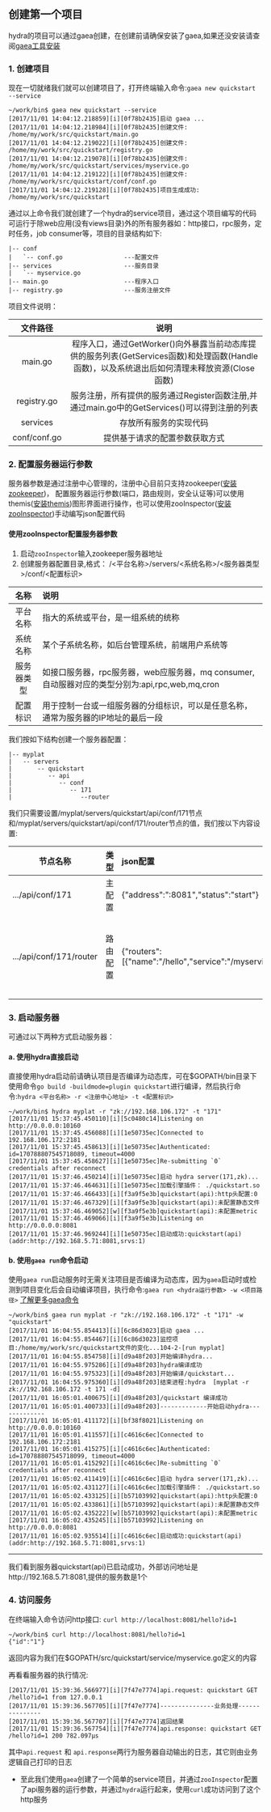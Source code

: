 ## 创建第一个项目
hydra的项目可以通过gaea创建，在创建前请确保安装了gaea,如果还没安装请查阅[gaea工具安装](https://github.com/qxnw/hydra/blob/master/quickstart/3.install_gaea.md)

### 1. 创建项目
现在一切就绪我们就可以创建项目了，打开终端输入命令:`gaea new quickstart --service`

```
~/work/bin$ gaea new quickstart --service
[2017/11/01 14:04:12.218859][i][0f78b2435]启动 gaea ...
[2017/11/01 14:04:12.218984][i][0f78b2435]创建文件: /home/my/work/src/quickstart/main.go
[2017/11/01 14:04:12.219022][i][0f78b2435]创建文件: /home/my/work/src/quickstart/registry.go
[2017/11/01 14:04:12.219078][i][0f78b2435]创建文件: /home/my/work/src/quickstart/services/myservice.go
[2017/11/01 14:04:12.219122][i][0f78b2435]创建文件: /home/my/work/src/quickstart/conf/conf.go
[2017/11/01 14:04:12.219128][i][0f78b2435]项目生成成功: /home/my/work/src/quickstart
```

通过以上命令我们就创建了一个hydra的service项目，通过这个项目编写的代码可运行于除web应用(没有views目录)外的所有服务器如：http接口，rpc服务，定时任务，job consumer等，项目的目录结构如下:
	
	|-- conf
	|   `-- conf.go                 ---配置文件
	|-- services                    ---服务目录
	|   `-- myservice.go
	|-- main.go                     ---程序入口
	|-- registry.go                 ---服务注册文件

项目文件说明：


|  文件路径  |  说明   |
|:-------:|:-------:|
|main.go|程序入口，通过GetWorker()向外暴露当前动态库提供的服务列表(GetServices函数)和处理函数(Handle函数)，以及系统退出后如何清理未释放资源(Close函数)|
|registry.go|服务注册，所有提供的服务通过Register函数注册,并通过main.go中的GetServices()可以得到注册的列表|
|services|存放所有服务的实现代码|
|conf/conf.go|提供基于请求的配置参数获取方式|


### 2. 配置服务器运行参数
服务器参数是通过注册中心管理的，注册中心目前只支持zookeeper([安装zookeeper](https://github.com/qxnw/hydra/blob/master/quickstart/4.install_zk.md))，
配置服务器运行参数(端口，路由规则，安全认证等)可以使用themis([安装themis](https://github.com/qxnw/hydra/blob/master/quickstart/5.install_themis.md))图形界面进行操作，也可以使用zooInspector([安装zooInspector](https://issues.apache.org/jira/secure/attachment/12436620/ZooInspector.zip))手动编写json配置代码

####  使用zooInspector配置服务器参数
1. 启动`zooInspector`输入zookeeper服务器地址
2. 创建服务器配置目录,格式： /<平台名称>/servers/<系统名称>/<服务器类型>/conf/<配置标识>

|名称|说明|
|:------:|:------|
|平台名称|指大的系统或平台，是一组系统的统称|
|系统名称|某个子系统名称，如后台管理系统，前端用户系统等|
|服务器类型|如接口服务器，rpc服务器，web应服务器，mq consumer,自动服器对应的类型分别为:api,rpc,web,mq,cron|
|配置标识|用于控制一台或一组服务器的分组标识，可以是任意名称，通常为服务器的IP地址的最后一段|

我们按如下结构创建一个服务器配置：
   
	|-- myplat
	|   -- servers 
	|       -- quickstart
	|          -- api
	|             -- conf
	|                -- 171
	|                   --router

我们只需要设置/myplat/servers/quickstart/api/conf/171节点和/myplat/servers/quickstart/api/conf/171/router节点的值，我们按以下内容设置:

|节点名称|类型|json配置|说明|
|------|------|:------|:-------|
|.../api/conf/171|主配置|{"address":":8081","status":"start"}|服务器状态为启动|
|.../api/conf/171/router|路由配置|{"routers":[{"name":"/hello","service":"/myservice"}]}|`hello`为外部请求名称，`myservice`为项目中注册的名称|


### 3. 启动服务器
可通过以下两种方式启动服务器：
#### a. 使用hydra直接启动
直接使用hydra启动前请确认项目是否编译为动态库，可在$GOPATH/bin目录下使用命令`go build -buildmode=plugin quickstart`进行编译，然后执行命令:`hydra <平台名称> -r <注册中心地址> -t <配置标识>`

```
~/work/bin$ hydra myplat -r "zk://192.168.106.172" -t "171"
[2017/11/01 15:37:45.450110][i][5c0480c14]Listening on http://0.0.0.0:10160
[2017/11/01 15:37:45.456088][i][1e50735ec]Connected to 192.168.106.172:2181
[2017/11/01 15:37:45.458613][i][1e50735ec]Authenticated: id=170788807545718089, timeout=4000
[2017/11/01 15:37:45.458627][i][1e50735ec]Re-submitting `0` credentials after reconnect
[2017/11/01 15:37:46.450214][i][1e50735ec]启动 hydra server(171,zk)...
[2017/11/01 15:37:46.464631][i][1e50735ec]加载引擎插件： ./quickstart.so
[2017/11/01 15:37:46.466433][i][f3a9f5e3b]quickstart(api):http头配置:0
[2017/11/01 15:37:46.467329][i][f3a9f5e3b]quickstart(api):未配置静态文件
[2017/11/01 15:37:46.469052][w][f3a9f5e3b]quickstart(api):未配置metric
[2017/11/01 15:37:46.469066][i][f3a9f5e3b]Listening on http://0.0.0.0:8081
[2017/11/01 15:37:46.969244][i][1e50735ec]启动成功:quickstart(api)(addr:http://192.168.5.71:8081,srvs:1)

```
#### b. 使用`gaea run`命令启动
使用`gaea run`启动服务时无需关注项目是否编译为动态库，因为`gaea`启动时或检测到项目变化后会自动编译项目，执行命令:`gaea run <hydra运行参数> -w <项目路径>`
[了解更多gaea命令](https://github.com/qxnw/hydra/blob/master/quickstart/3.install_gaea.md)

```
~/work/bin$ gaea run myplat -r "zk://192.168.106.172" -t "171" -w "quickstart"
[2017/11/01 16:04:55.854413][i][6c86d3023]启动 gaea ...
[2017/11/01 16:04:55.854467][i][6c86d3023]监控项目:/home/my/work/src/quickstart文件的变化...104-2-[run myplat]
[2017/11/01 16:04:55.854758][i][d9a48f203]开始编译hydra...
[2017/11/01 16:04:55.975286][i][d9a48f203]hydra编译成功
[2017/11/01 16:04:55.975323][i][d9a48f203]开始编译/quickstart...
[2017/11/01 16:04:55.975360][i][d9a48f203]结束进程:hydra  [myplat -r zk://192.168.106.172 -t 171 -d]
[2017/11/01 16:05:01.400675][i][d9a48f203]/quickstart 编译成功
[2017/11/01 16:05:01.400733][i][d9a48f203]-------------开始启动hydra-------------
[2017/11/01 16:05:01.411172][i][bf38f8021]Listening on http://0.0.0.0:10160
[2017/11/01 16:05:01.411557][i][c4616c6ec]Connected to 192.168.106.172:2181
[2017/11/01 16:05:01.415275][i][c4616c6ec]Authenticated: id=170788807545718099, timeout=4000
[2017/11/01 16:05:01.415292][i][c4616c6ec]Re-submitting `0` credentials after reconnect
[2017/11/01 16:05:02.411419][i][c4616c6ec]启动 hydra server(171,zk)...
[2017/11/01 16:05:02.431127][i][c4616c6ec]加载引擎插件： ./quickstart.so
[2017/11/01 16:05:02.433125][i][b57103992]quickstart(api):http头配置:0
[2017/11/01 16:05:02.433861][i][b57103992]quickstart(api):未配置静态文件
[2017/11/01 16:05:02.435222][w][b57103992]quickstart(api):未配置metric
[2017/11/01 16:05:02.435245][i][b57103992]Listening on http://0.0.0.0:8081
[2017/11/01 16:05:02.935514][i][c4616c6ec]启动成功:quickstart(api)(addr:http://192.168.5.71:8081,srvs:1)
```

---------------------------



我们看到服务器quickstart(api)已启动成功，外部访问地址是http://192.168.5.71:8081,提供的服务数是1个


### 4. 访问服务
  在终端输入命令访问http接口: `curl http://localhost:8081/hello?id=1`
```
~/work/bin$ curl http://localhost:8081/hello?id=1
{"id":"1"}

```
返回内容为我们在$GOPATH/src/quickstart/service/myservice.go定义的内容

再看看服务器的执行情况:
```
[2017/11/01 15:39:36.566977][i][7f47e7774]api.request: quickstart GET /hello?id=1 from 127.0.0.1
[2017/11/01 15:39:36.567705][i][7f47e7774]---------------业务处理---------------
[2017/11/01 15:39:36.567707][i][7f47e7774]返回结果
[2017/11/01 15:39:36.567754][i][7f47e7774]api.response: quickstart GET /hello?id=1 200 782.097µs

```
其中`api.request` 和 `api.response`两行为服务器自动输出的日志，其它则由业务逻辑自己打印的日志

+ 至此我们使用`gaea`创建了一个简单的service项目，并通过`zooInspector`配置了api服务器的运行参数，并通过`hydra`运行起来，使用`curl`成功访问到了这个http服务